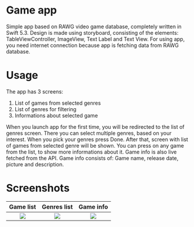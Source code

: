 # Game app
Simple app based on RAWG video game database, completely written in Swift 5.3.
Design is made using storyboard, consisting of the elements: TableViewController, ImageView,
Text Label and Text View.
For using app, you need internet connection because app is fetching data from RAWG database.


# Usage
The app has 3 screens:
1. List of games from selected genres
2. List of genres for filtering
3. Informations about selected game

When you launch app for the first time, you will be redirected to the list of genres screen.
There you can select multiple genres, based on your interest. When you pick your genres press Done.
After that, screen with list of games from selected genre will be shown. You can press on any game
from the list, to show more informations about it. Game info is also live fetched from the API.
Game info consists of: Game name, release date, picture and description.

# Screenshots
Game list                  |Genres list                |Game info  
:-------------------------:|:-------------------------:|:------------------------------:
![](https://i.imgur.com/xgcT7JX.png)  |  ![](https://i.imgur.com/3GTxD46.png) |  ![](https://i.imgur.com/ftc3rEK.png)
  
